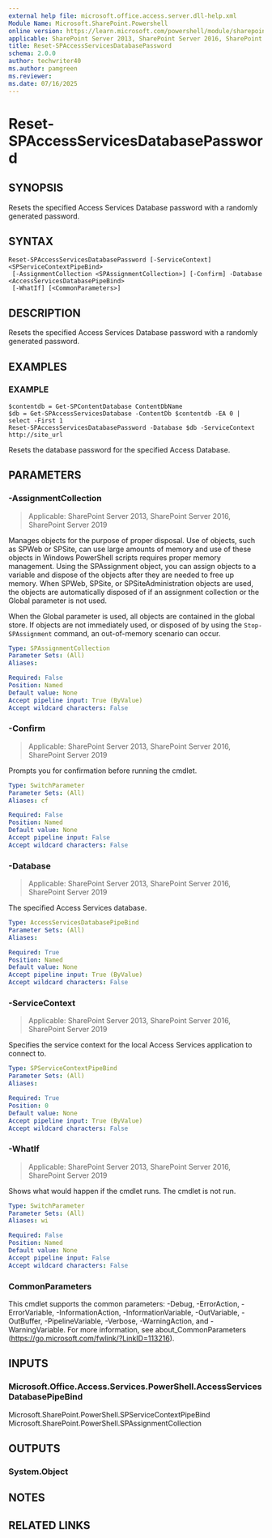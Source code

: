 ```yaml
---
external help file: microsoft.office.access.server.dll-help.xml
Module Name: Microsoft.SharePoint.Powershell
online version: https://learn.microsoft.com/powershell/module/sharepoint-server/reset-spaccessservicesdatabasepassword
applicable: SharePoint Server 2013, SharePoint Server 2016, SharePoint Server 2019
title: Reset-SPAccessServicesDatabasePassword
schema: 2.0.0
author: techwriter40
ms.author: pamgreen
ms.reviewer:
ms.date: 07/16/2025
---
```


# Reset-SPAccessServicesDatabasePassword

## SYNOPSIS
Resets the specified Access Services Database password with a randomly generated password.

## SYNTAX

```
Reset-SPAccessServicesDatabasePassword [-ServiceContext] <SPServiceContextPipeBind>
 [-AssignmentCollection <SPAssignmentCollection>] [-Confirm] -Database <AccessServicesDatabasePipeBind>
 [-WhatIf] [<CommonParameters>]
```

## DESCRIPTION
Resets the specified Access Services Database password with a randomly generated password.

## EXAMPLES

### EXAMPLE
```
$contentdb = Get-SPContentDatabase ContentDbName
$db = Get-SPAccessServicesDatabase -ContentDb $contentdb -EA 0 | select -First 1
Reset-SPAccessServicesDatabasePassword -Database $db -ServiceContext http://site_url
```

Resets the database password for the specified Access Database.

## PARAMETERS

### -AssignmentCollection

> Applicable: SharePoint Server 2013, SharePoint Server 2016, SharePoint Server 2019

Manages objects for the purpose of proper disposal.
Use of objects, such as SPWeb or SPSite, can use large amounts of memory and use of these objects in Windows PowerShell scripts requires proper memory management.
Using the SPAssignment object, you can assign objects to a variable and dispose of the objects after they are needed to free up memory.
When SPWeb, SPSite, or SPSiteAdministration objects are used, the objects are automatically disposed of if an assignment collection or the Global parameter is not used.

When the Global parameter is used, all objects are contained in the global store.
If objects are not immediately used, or disposed of by using the `Stop-SPAssignment` command, an out-of-memory scenario can occur.

```yaml
Type: SPAssignmentCollection
Parameter Sets: (All)
Aliases:

Required: False
Position: Named
Default value: None
Accept pipeline input: True (ByValue)
Accept wildcard characters: False
```

### -Confirm

> Applicable: SharePoint Server 2013, SharePoint Server 2016, SharePoint Server 2019

Prompts you for confirmation before running the cmdlet.

```yaml
Type: SwitchParameter
Parameter Sets: (All)
Aliases: cf

Required: False
Position: Named
Default value: None
Accept pipeline input: False
Accept wildcard characters: False
```

### -Database

> Applicable: SharePoint Server 2013, SharePoint Server 2016, SharePoint Server 2019

The specified Access Services database.

```yaml
Type: AccessServicesDatabasePipeBind
Parameter Sets: (All)
Aliases:

Required: True
Position: Named
Default value: None
Accept pipeline input: True (ByValue)
Accept wildcard characters: False
```

### -ServiceContext

> Applicable: SharePoint Server 2013, SharePoint Server 2016, SharePoint Server 2019

Specifies the service context for the local Access Services application to connect to.

```yaml
Type: SPServiceContextPipeBind
Parameter Sets: (All)
Aliases:

Required: True
Position: 0
Default value: None
Accept pipeline input: True (ByValue)
Accept wildcard characters: False
```

### -WhatIf

> Applicable: SharePoint Server 2013, SharePoint Server 2016, SharePoint Server 2019

Shows what would happen if the cmdlet runs.
The cmdlet is not run.

```yaml
Type: SwitchParameter
Parameter Sets: (All)
Aliases: wi

Required: False
Position: Named
Default value: None
Accept pipeline input: False
Accept wildcard characters: False
```

### CommonParameters
This cmdlet supports the common parameters: -Debug, -ErrorAction, -ErrorVariable, -InformationAction, -InformationVariable, -OutVariable, -OutBuffer, -PipelineVariable, -Verbose, -WarningAction, and -WarningVariable. For more information, see about_CommonParameters (https://go.microsoft.com/fwlink/?LinkID=113216).

## INPUTS

### Microsoft.Office.Access.Services.PowerShell.AccessServicesDatabasePipeBind
Microsoft.SharePoint.PowerShell.SPServiceContextPipeBind
Microsoft.SharePoint.PowerShell.SPAssignmentCollection

## OUTPUTS

### System.Object

## NOTES

## RELATED LINKS
